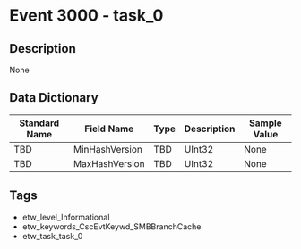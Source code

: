 # Event 3000 - task_0

## Description
None

## Data Dictionary
|Standard Name|Field Name|Type|Description|Sample Value|
|---|---|---|---|---|
|TBD|MinHashVersion|TBD|UInt32|None|None|
|TBD|MaxHashVersion|TBD|UInt32|None|None|

## Tags
* etw_level_Informational
* etw_keywords_CscEvtKeywd_SMBBranchCache
* etw_task_task_0